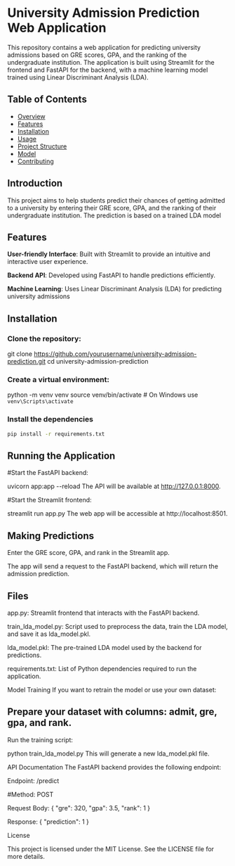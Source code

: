 
# University Admission Prediction Web Application

This repository contains a web application for predicting university admissions based on GRE scores, GPA, and the ranking of the undergraduate institution. The application is built using Streamlit for the frontend and FastAPI for the backend, with a machine learning model trained using Linear Discriminant Analysis (LDA).

## Table of Contents

- [Overview](#overview)
- [Features](#features)
- [Installation](#installation)
- [Usage](#usage)
- [Project Structure](#project-structure)
- [Model](#model)
- [Contributing](#contributing)

## Introduction
This project aims to help students predict their chances of getting admitted to a university by entering their GRE score, GPA, and the ranking of their undergraduate institution. The prediction is based on a trained LDA model

## Features
**User-friendly Interface**: Built with Streamlit to provide an intuitive and interactive user experience.

**Backend API**: Developed using FastAPI to handle predictions efficiently.

**Machine Learning**: Uses Linear Discriminant Analysis (LDA) for predicting university admissions


## Installation

### Clone the repository:
git clone https://github.com/yourusername/university-admission-prediction.git
cd university-admission-prediction


### Create a virtual environment:
python -m venv venv
source venv/bin/activate  # On Windows use `venv\Scripts\activate` 


### Install the dependencies

```bash 
pip install -r requirements.txt
```
## Running the Application
#Start the FastAPI backend:



uvicorn app:app --reload
The API will be available at http://127.0.0.1:8000.

#Start the Streamlit frontend:

streamlit run app.py
The web app will be accessible at http://localhost:8501.

## Making Predictions
Enter the GRE score, GPA, and rank in the Streamlit app.

The app will send a request to the FastAPI backend, which will return the admission prediction.

## Files

app.py: Streamlit frontend that interacts with the FastAPI backend.

train_lda_model.py: Script used to preprocess the data, train the LDA model, and save it as lda_model.pkl.

lda_model.pkl: The pre-trained LDA model used by the backend for predictions.

requirements.txt: List of Python dependencies required to run the application.

Model Training
If you want to retrain the model or use your own dataset:

## Prepare your dataset with columns: admit, gre, gpa, and rank.

Run the training script:

python train_lda_model.py
This will generate a new lda_model.pkl file.

API Documentation
The FastAPI backend provides the following endpoint:

Endpoint: /predict

#Method: POST

Request Body:
{
  "gre": 320,
  "gpa": 3.5,
  "rank": 1
}

Response:
{
  "prediction": 1
}

License

This project is licensed under the MIT License. See the LICENSE file for more details.






